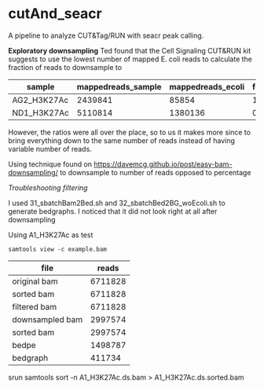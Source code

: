 # cutAnd_seacr
A pipeline to analyze CUT&amp;Tag/RUN with seacr peak calling.

**Exploratory downsampling**
Ted found that the Cell Signaling CUT&RUN kit suggests to use the lowest number of mapped E. coli reads to calculate the fraction of reads to downsample to

sample | mappedreads_sample | mappedreads_ecoli | fraction | downsample_reads
-------|--------------------|-------------------|----------|-----------------
AG2_H3K27Ac | 2439841 | 85854 | 1 | 2439841
ND1_H3K27Ac | 5110814 | 1380136 | 0.06 | 317927

However, the ratios were all over the place, so to us it makes more since to bring everything down to the same number of reads instead of having variable number of reads.

Using technique found on https://davemcg.github.io/post/easy-bam-downsampling/ to downsample to number of reads opposed to percentage

*Troubleshooting filtering*

I used 31_sbatchBam2Bed.sh and 32_sbatchBed2BG_woEcoli.sh to generate bedgraphs. I noticed that it did not look right at all after downsampling

Using A1_H3K27Ac as test

`samtools view -c example.bam`

file | reads 
-------|------
original bam | 6711828
sorted bam | 6711828
filtered bam | 6711828
downsampled bam | 2997574
sorted bam | 2997574
bedpe | 1498787
bedgraph | 411734

srun samtools sort -n A1_H3K27Ac.ds.bam > A1_H3K27Ac.ds.sorted.bam
